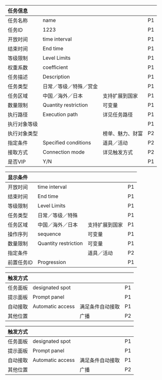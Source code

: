 | 任务信息 |  |  |  |
| :--- | :--- | :--- | :--- |
| 任务名称 | name |  | P1 |
| 任务ID | 1223 |  | P1 |
| 开放时间 | time interval |  | P1 |
| 结束时间 | End time |  | P1 |
| 等级限制 | Level Limits |  | P1 |
| 权重系数 | coefficient |  | P1 |
| 任务描述 | Description |  | P1 |
| 任务类型 | 日常／等级／特殊／赏金 |  | P1 |
| 任务区域 | 中国／海外／日本 | 支持扩展到国家 | P1 |
| 数量限制 | Quantity restriction | 可变量 | P1 |
| 执行路径 |Execution path | 详见任务路径 | P1 |
| 执行对象等级 | |  | P1 |
| 执行对象类型| |榜单、魅力、财富  | P2 |
| 指定条件 | Specified conditions | 道具／活动 | P2 |
| 接取方式 | Connection mode | 详见触发方式 | P2 |
| 是否VIP | Y/N |  | P1 |

| 显示条件 |  |  |  |
| :--- | :--- | :--- | :--- |
| 开放时间 | time interval |  | P1 |
| 结束时间 | End time |  | P1 |
| 等级限制 | Level Limits |  | P1 |
| 任务类型 | 日常／等级／特殊 |  | P1 |
| 任务区域 | 中国／海外／日本 | 支持扩展到国家 | P1 |
| 操作序列 | sequence | 可变量 | P1 |
| 数量限制 | Quantity restriction | 可变量 | P1 |
| 指定条件 |  | 道具／活动 | P2 |
| 前置任务ID | Progression |  | P1 |


| 触发方式 |  |  |  |
| :--- | :--- | :--- | :--- |
| 任务面板| designated spot |  | P1 |
| 提示面板 |Prompt panel |  | P1 |
| 自动接取| Automatic access | 满足条件自动接取 | P1 |
| 其他位置 |  | 广播 | P2 |

| 触发方式 |  |  |  |
| :--- | :--- | :--- | :--- |
| 任务面板| designated spot |  | P1 |
| 提示面板 |Prompt panel |  | P1 |
| 自动接取| Automatic access | 满足条件自动接取 | P1 |
| 其他位置 |  | 广播 | P2 |



